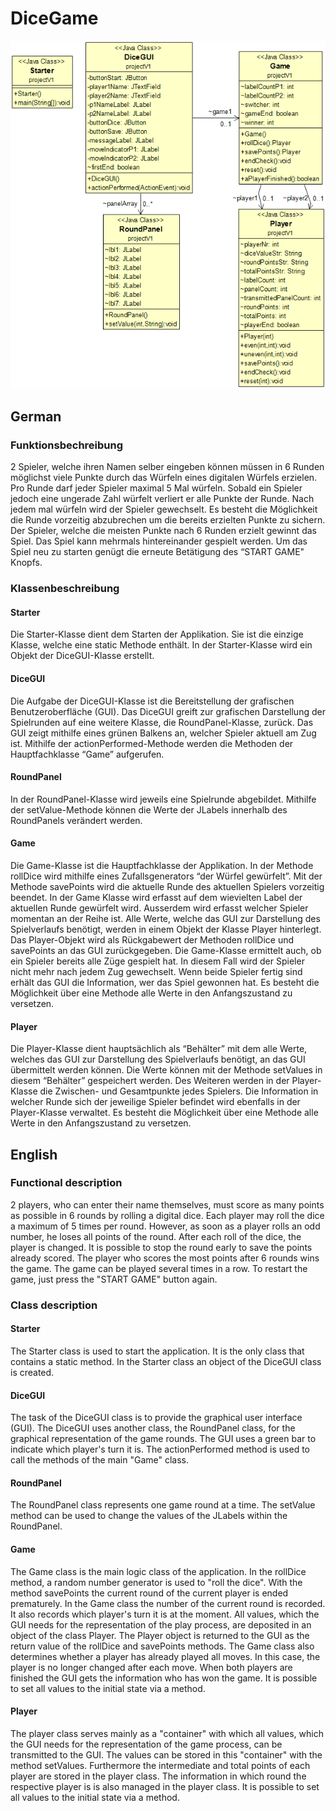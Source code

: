 # DiceGame
![UML](https://github.com/herzkadani/DiceGame/blob/d1979b779647626061514c1bce4eeb0b7eea6ab4/UML.png)
## German
### Funktionsbechreibung
2 Spieler, welche ihren Namen selber eingeben können müssen in 6 Runden möglichst viele Punkte durch das Würfeln eines digitalen Würfels erzielen. Pro Runde darf jeder Spieler maximal 5 Mal würfeln. Sobald ein Spieler jedoch eine ungerade Zahl würfelt verliert er alle Punkte der Runde. Nach jedem mal würfeln wird der Spieler gewechselt. Es besteht die Möglichkeit die Runde vorzeitig abzubrechen um die bereits erzielten Punkte zu sichern. Der Spieler, welche die meisten Punkte nach 6 Runden erzielt gewinnt das Spiel.
Das Spiel kann mehrmals hintereinander gespielt werden. Um das Spiel neu zu starten genügt die erneute Betätigung des “START GAME" Knopfs. 
### Klassenbeschreibung
#### Starter
Die Starter-Klasse dient dem Starten der Applikation. Sie ist die einzige Klasse, welche eine static Methode enthält. In der Starter-Klasse wird ein Objekt der DiceGUI-Klasse erstellt.
#### DiceGUI
Die Aufgabe der DiceGUI-Klasse ist die Bereitstellung der grafischen Benutzeroberfläche (GUI). Das DiceGUI greift zur grafischen Darstellung der Spielrunden auf eine weitere Klasse, die RoundPanel-Klasse, zurück. Das GUI zeigt mithilfe eines grünen Balkens an, welcher Spieler aktuell am Zug ist. Mithilfe der actionPerformed-Methode werden die Methoden der Hauptfachklasse “Game” aufgerufen. 
#### RoundPanel
In der RoundPanel-Klasse wird jeweils eine Spielrunde abgebildet. Mithilfe der setValue-Methode können die Werte der JLabels innerhalb des RoundPanels verändert werden.
#### Game
Die Game-Klasse ist die Hauptfachklasse der Applikation. In der Methode rollDice wird mithilfe eines Zufallsgenerators “der Würfel gewürfelt”. Mit der Methode savePoints wird die aktuelle Runde des aktuellen Spielers vorzeitig beendet. In der Game Klasse wird erfasst auf dem wievielten Label der aktuellen Runde gewürfelt wird. Ausserdem wird erfasst welcher Spieler momentan an der Reihe ist.
Alle Werte, welche das GUI zur Darstellung des Spielverlaufs benötigt, werden in einem Objekt der Klasse Player hinterlegt. Das Player-Objekt wird als Rückgabewert der Methoden rollDice und savePoints an das GUI zurückgegeben. Die Game-Klasse ermittelt auch, ob ein Spieler bereits alle Züge gespielt hat. In diesem Fall wird der Spieler nicht mehr nach jedem Zug gewechselt. Wenn beide Spieler fertig sind erhält das GUI die Information, wer das Spiel gewonnen hat. Es besteht die Möglichkeit über eine Methode alle Werte in den Anfangszustand zu versetzen.
#### Player
Die Player-Klasse dient hauptsächlich als “Behälter” mit dem alle Werte, welches das GUI zur Darstellung des Spielverlaufs benötigt, an das GUI übermittelt werden können. Die Werte können mit der Methode setValues in diesem “Behälter” gespeichert werden.
Des Weiteren werden in der Player-Klasse die Zwischen- und Gesamtpunkte jedes Spielers. Die Information in welcher Runde sich der jeweilige Spieler befindet wird ebenfalls in der Player-Klasse verwaltet. Es besteht die Möglichkeit über eine Methode alle Werte in den Anfangszustand zu versetzen.
## English
### Functional description
2 players, who can enter their name themselves, must score as many points as possible in 6 rounds by rolling a digital dice. Each player may roll the dice a maximum of 5 times per round. However, as soon as a player rolls an odd number, he loses all points of the round. After each roll of the dice, the player is changed. It is possible to stop the round early to save the points already scored. The player who scores the most points after 6 rounds wins the game.
The game can be played several times in a row. To restart the game, just press the "START GAME" button again. 
### Class description
#### Starter
The Starter class is used to start the application. It is the only class that contains a static method. In the Starter class an object of the DiceGUI class is created.
#### DiceGUI
The task of the DiceGUI class is to provide the graphical user interface (GUI). The DiceGUI uses another class, the RoundPanel class, for the graphical representation of the game rounds. The GUI uses a green bar to indicate which player's turn it is. The actionPerformed method is used to call the methods of the main "Game" class. 
#### RoundPanel
The RoundPanel class represents one game round at a time. The setValue method can be used to change the values of the JLabels within the RoundPanel.
#### Game
The Game class is the main logic class of the application. In the rollDice method, a random number generator is used to "roll the dice". With the method savePoints the current round of the current player is ended prematurely. In the Game class the number of the current round is recorded. It also records which player's turn it is at the moment.
All values, which the GUI needs for the representation of the play process, are deposited in an object of the class Player. The Player object is returned to the GUI as the return value of the rollDice and savePoints methods. The Game class also determines whether a player has already played all moves. In this case, the player is no longer changed after each move. When both players are finished the GUI gets the information who has won the game. It is possible to set all values to the initial state via a method.
#### Player
The player class serves mainly as a "container" with which all values, which the GUI needs for the representation of the game process, can be transmitted to the GUI. The values can be stored in this "container" with the method setValues.
Furthermore the intermediate and total points of each player are stored in the player class. The information in which round the respective player is is also managed in the player class. It is possible to set all values to the initial state via a method.
